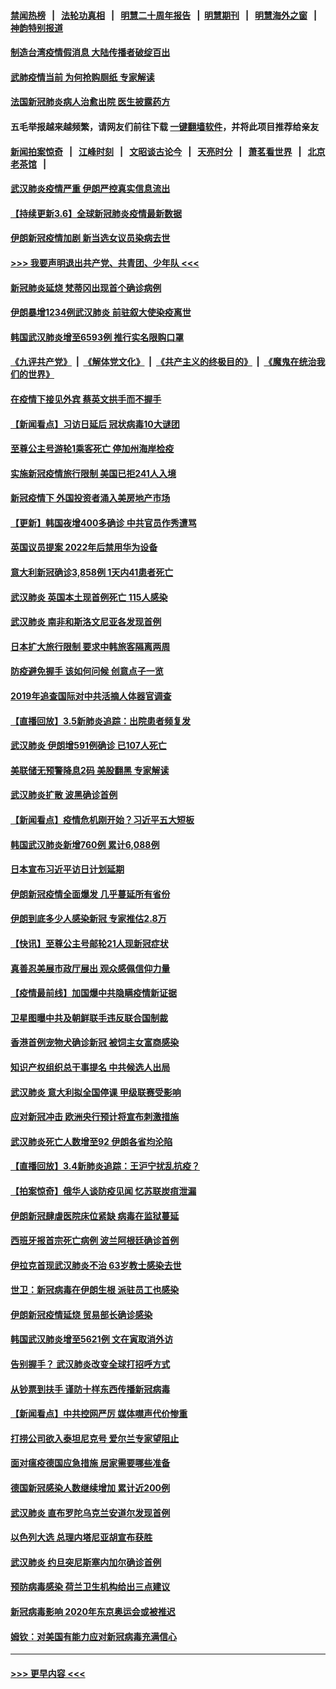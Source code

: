 #### [禁闻热榜](热点新闻.md?=0)  &nbsp;&nbsp;|&nbsp;&nbsp; [法轮功真相](https://github.com/gfw-breaker/truth/blob/master/README.md?=0) &nbsp;&nbsp;|&nbsp;&nbsp; [明慧二十周年报告](https://github.com/gfw-breaker/mh-reports/blob/master/README.md?=0) &nbsp;&nbsp;|&nbsp;&nbsp;[明慧期刊](https://github.com/gfw-breaker/mh-qikan) &nbsp;&nbsp;|&nbsp;&nbsp; [明慧海外之窗](https://github.com/gfw-breaker/mh-news/blob/master/README.md?=0) &nbsp;&nbsp;|&nbsp;&nbsp; [神韵特别报道](https://github.com/gfw-breaker/mh-news/blob/master/shenyun.md?=0)
#### [制造台湾疫情假消息 大陆传播者破绽百出](../pages/nsc418/n11921050.md?t=03070632) 
#### [武肺疫情当前 为何抢购厕纸 专家解读](../pages/nsc418/n11920844.md?t=03070632) 
#### [法国新冠肺炎病人治愈出院 医生披露药方](../pages/nsc418/n11920478.md?t=03070632) 
#### 五毛举报越来越频繁，请网友们前往下载 [一键翻墙软件](https://github.com/gfw-breaker/ssr-accounts)，并将此项目推荐给亲友
#### [新闻拍案惊奇](https://github.com/gfw-breaker/banned-news/blob/master/pages/link4.md) &nbsp;&nbsp;|&nbsp;&nbsp; [江峰时刻](https://github.com/gfw-breaker/banned-news/blob/master/pages/link4.md) &nbsp;&nbsp;|&nbsp;&nbsp; [文昭谈古论今](https://github.com/gfw-breaker/banned-news/blob/master/pages/link4.md) &nbsp;&nbsp;|&nbsp;&nbsp; [天亮时分](https://github.com/gfw-breaker/banned-news/blob/master/pages/link4.md) &nbsp;&nbsp;|&nbsp;&nbsp; [萧茗看世界](https://github.com/gfw-breaker/banned-news/blob/master/pages/link4.md) &nbsp;&nbsp;|&nbsp;&nbsp; [北京老茶馆](https://github.com/gfw-breaker/banned-news/blob/master/pages/link4.md) &nbsp;&nbsp;|&nbsp;&nbsp; 
#### [武汉肺炎疫情严重 伊朗严控真实信息流出](../pages/nsc418/n11920458.md?t=03070632) 
#### [【持续更新3.6】全球新冠肺炎疫情最新数据](../pages/nsc418/n11919043.md?t=03070632) 
#### [伊朗新冠疫情加剧 新当选女议员染病去世](../pages/nsc418/n11920353.md?t=03070632) 
#### [>>> 我要声明退出共产党、共青团、少年队 <<<](https://github.com/begood0513/goodnews/blob/master/quit/letter.md) 
#### [新冠肺炎延烧 梵蒂冈出现首个确诊病例](../pages/nsc418/n11920062.md?t=03070632) 
#### [伊朗暴增1234例武汉肺炎 前驻叙大使染疫离世](../pages/nsc418/n11919807.md?t=03070632) 
#### [韩国武汉肺炎增至6593例 推行实名限购口罩](../pages/nsc418/n11919258.md?t=03070632) 
#### [《九评共产党》](https://github.com/begood0513/9ping.md/blob/master/README.md) &nbsp;|&nbsp; [《解体党文化》](../../../../jtdwh.md/blob/master/README.md)  &nbsp;|&nbsp; [《共产主义的终极目的》](../../../../gczydzjmd.md/blob/master/README.md) &nbsp;|&nbsp; [《魔鬼在统治我们的世界》](../../../../mgztzwmdsj.md/blob/master/README.md) 
#### [在疫情下接见外宾 蔡英文拱手而不握手](../pages/nsc418/n11919661.md?t=03070632) 
#### [【新闻看点】习访日延后 冠状病毒10大谜团](../pages/nsc418/n11918067.md?t=03070632) 
#### [至尊公主号游轮1乘客死亡 停加州海岸检疫](../pages/nsc418/n11918653.md?t=03070632) 
#### [实施新冠疫情旅行限制 美国已拒241人入境](../pages/nsc418/n11918515.md?t=03070632) 
#### [新冠疫情下 外国投资者涌入美房地产市场](../pages/nsc418/n11918415.md?t=03070632) 
#### [【更新】韩国夜增400多确诊 中共官员作秀遭骂](../pages/nsc418/n11890652.md?t=03070632) 
#### [英国议员提案 2022年后禁用华为设备](../pages/nsc418/n11918327.md?t=03070632) 
#### [意大利新冠确诊3,858例 1天内41患者死亡](../pages/nsc418/n11918272.md?t=03070632) 
#### [武汉肺炎 英国本土现首例死亡 115人感染](../pages/nsc418/n11917856.md?t=03070632) 
#### [武汉肺炎 南非和斯洛文尼亚各发现首例](../pages/nsc418/n11917775.md?t=03070632) 
#### [日本扩大旅行限制 要求中韩旅客隔离两周](../pages/nsc418/n11917831.md?t=03070632) 
#### [防疫避免握手 该如何问候 创意点子一览](../pages/nsc418/n11917737.md?t=03070632) 
#### [2019年追查国际对中共活摘人体器官调查](../pages/nsc418/n11917733.md?t=03070632) 
#### [【直播回放】3.5新肺炎追踪：出院患者频复发](../pages/nsc418/n11917459.md?t=03070632) 
#### [武汉肺炎 伊朗增591例确诊 已107人死亡](../pages/nsc418/n11917357.md?t=03070632) 
#### [美联储无预警降息2码 美股翻黑 专家解读](../pages/nsc418/n11917095.md?t=03070632) 
#### [武汉肺炎扩散 波黑确诊首例](../pages/nsc418/n11917042.md?t=03070632) 
#### [【新闻看点】疫情危机刚开始？习近平五大短板](../pages/nsc418/n11915146.md?t=03070632) 
#### [韩国武汉肺炎新增760例 累计6,088例](../pages/nsc418/n11916869.md?t=03070632) 
#### [日本宣布习近平访日计划延期](../pages/nsc418/n11916680.md?t=03070632) 
#### [伊朗新冠疫情全面爆发 几乎蔓延所有省份](../pages/nsc418/n11916523.md?t=03070632) 
#### [伊朗到底多少人感染新冠 专家推估2.8万](../pages/nsc418/n11916156.md?t=03070632) 
#### [【快讯】至尊公主号邮轮21人现新冠症状](../pages/nsc418/n11915968.md?t=03070632) 
#### [真善忍美展市政厅展出 观众感佩信仰力量](../pages/nsc418/n11914416.md?t=03070632) 
#### [【疫情最前线】加国爆中共隐瞒疫情新证据](../pages/nsc418/n11915482.md?t=03070632) 
#### [卫星图曝中共及朝鲜联手违反联合国制裁](../pages/nsc418/n11915406.md?t=03070632) 
#### [香港首例宠物犬确诊新冠 被饲主女富商感染](../pages/nsc418/n11915307.md?t=03070632) 
#### [知识产权组织总干事提名 中共候选人出局](../pages/nsc418/n11915273.md?t=03070632) 
#### [武汉肺炎 意大利拟全国停课 甲级联赛受影响](../pages/nsc418/n11914989.md?t=03070632) 
#### [应对新冠冲击 欧洲央行预计将宣布刺激措施](../pages/nsc418/n11914846.md?t=03070632) 
#### [武汉肺炎死亡人数增至92 伊朗各省均沦陷](../pages/nsc418/n11914754.md?t=03070632) 
#### [【直播回放】3.4新肺炎追踪：王沪宁扰乱抗疫？](../pages/nsc418/n11914571.md?t=03070632) 
#### [【拍案惊奇】俄华人谈防疫见闻 忆苏联炭疽泄漏](../pages/nsc418/n11913399.md?t=03070632) 
#### [伊朗新冠肆虐医院床位紧缺 病毒在监狱蔓延](../pages/nsc418/n11914745.md?t=03070632) 
#### [西班牙报首宗死亡病例 波兰阿根廷确诊首例](../pages/nsc418/n11914570.md?t=03070632) 
#### [伊拉克首现武汉肺炎不治 63岁教士感染去世](../pages/nsc418/n11914263.md?t=03070632) 
#### [世卫：新冠病毒在伊朗生根 派驻员工也感染](../pages/nsc418/n11914087.md?t=03070632) 
#### [伊朗新冠疫情延烧 贸易部长确诊感染](../pages/nsc418/n11914152.md?t=03070632) 
#### [韩国武汉肺炎增至5621例 文在寅取消外访](../pages/nsc418/n11913777.md?t=03070632) 
#### [告别握手？ 武汉肺炎改变全球打招呼方式](../pages/nsc418/n11913485.md?t=03070632) 
#### [从钞票到扶手 谨防十样东西传播新冠病毒](../pages/nsc418/n11913125.md?t=03070632) 
#### [【新闻看点】中共控网严厉 媒体噤声代价惨重](../pages/nsc418/n11912589.md?t=03070632) 
#### [打捞公司欲入泰坦尼克号 爱尔兰专家望阻止](../pages/nsc418/n11902555.md?t=03070632) 
#### [面对瘟疫德国应急措施 居家需要哪些准备](../pages/nsc418/n11911515.md?t=03070632) 
#### [德国新冠感染人数继续增加 累计近200例](../pages/nsc418/n11912573.md?t=03070632) 
#### [武汉肺炎 直布罗陀乌克兰安道尔发现首例](../pages/nsc418/n11912582.md?t=03070632) 
#### [以色列大选 总理内塔尼亚胡宣布获胜](../pages/nsc418/n11912213.md?t=03070632) 
#### [武汉肺炎 约旦突尼斯塞内加尔确诊首例](../pages/nsc418/n11910597.md?t=03070632) 
#### [预防病毒感染 荷兰卫生机构给出三点建议](../pages/nsc418/n11892761.md?t=03070632) 
#### [新冠病毒影响 2020年东京奥运会或被推迟](../pages/nsc418/n11912440.md?t=03070632) 
#### [姆钦：对美国有能力应对新冠病毒充满信心](../pages/nsc418/n11912446.md?t=03070632) 

----
#### [ >>> 更早内容 <<< ](../indexes/nsc418-earlier.md)
